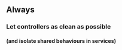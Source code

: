 ## Always
### Let controllers as clean as possible
#### (and isolate shared behaviours in services)
